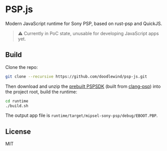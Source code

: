 # PSP.js
Modern JavaScript runtime for Sony PSP, based on rust-psp and QuickJS.

> ⚠️ Currently in PoC state, unusable for developing JavaScript apps yet.

## Build
Clone the repo:

``` sh
git clone --recursive https://github.com/doodlewind/psp-js.git
```

Then download and unzip the [prebuilt PSPSDK](https://github.com/doodlewind/psp-test-app/releases/download/sdk/mipsel-sony-psp.zip) (built from [clang-psp](https://github.com/pspdev/clang-psp)) into the project root, build the runtime:

``` sh
cd runtime
./build.sh
```

The output app file is `runtime/target/mipsel-sony-psp/debug/EBOOT.PBP`.

## License
MIT
